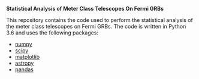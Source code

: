 **Statistical Analysis of Meter Class Telescopes On Fermi GRBs**

This repository contains the code used to perform the statistical analysis of the meter class telescopes on Fermi GRBs. The code is written in Python 3.6 and uses the following packages:

* [numpy](http://www.numpy.org/)
* [scipy](https://www.scipy.org/)
* [matplotlib](https://matplotlib.org/)
* [astropy](http://www.astropy.org/)
* [pandas](https://pandas.pydata.org/)
